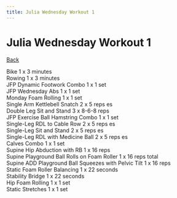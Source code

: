 ```yaml
---
title: Julia Wednesday Workout 1
---
```


# Julia Wednesday Workout 1

[Back](./index)

Bike 1 x 3 minutes<br>
Rowing 1 x 3 minutes<br>
JFP Dynamic Footwork Combo 1 x 1 set<br>
JFP Wednesday Abs 1 x 1 set<br>
Monday Foam Rolling 1 x 1 set<br>
Single Arm Kettlebell Snatch 2 x 5 reps es<br>
Double Leg Sit and Stand 3 x 8-6-8 reps<br>
JFP Exercise Ball Hamstring Combo 1 x 1 set<br>
Single-Leg RDL to Cable Row 2 x 5 reps es<br>
Single-Leg Sit and Stand 2 x 5 reps es<br>
Single-Leg RDL with Medicine Ball 2 x 5 reps es<br>
Calves Combo 1 x 1 set<br>
Supine Hip Abduction with RB 1 x 16 reps<br>
Supine Playground Ball Rolls on Foam Roller 1 x 16 reps total<br>
Supine ADD Playground Ball Squeezes with Pelvic Tilt 1 x 16 reps	<br>
Static Foam Roller Balancing 1 x 22 seconds<br>
Stability Bridge 1 x 22 seconds<br>
Hip Foam Rolling 1 x 1 set<br>
Static Stretches 1 x 1 set<br>

